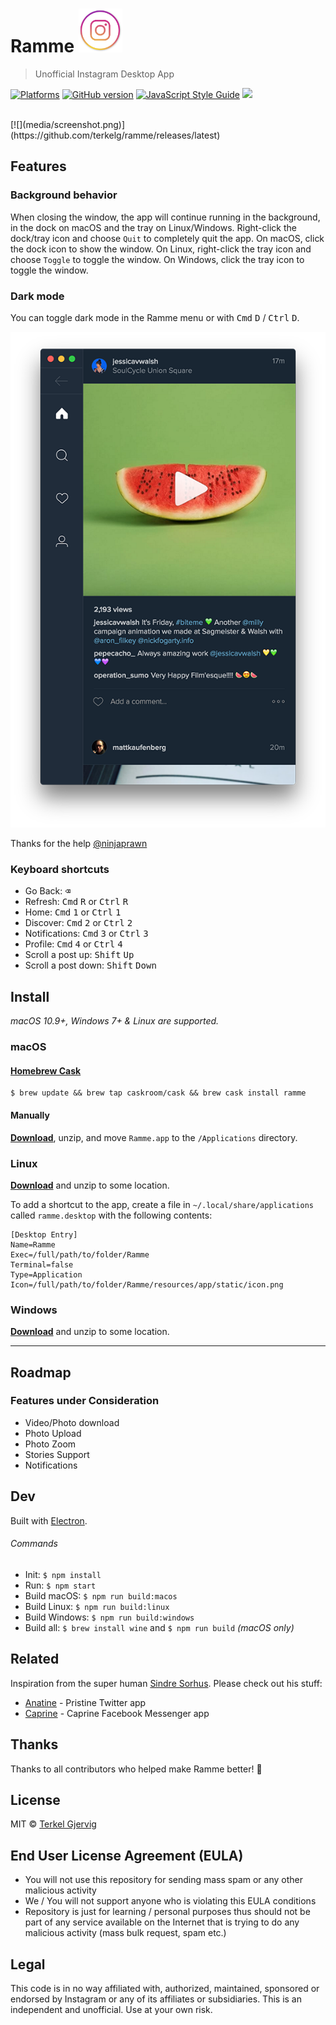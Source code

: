 # Ramme <img src="static/icon.png" width="70">

> Unofficial Instagram Desktop App

[![Platforms](https://img.shields.io/badge/platform-macOS%20%7C%20Windows%20%7C%20Linux-lightgrey.svg)](https://github.com/terkelg/ramme/releases)
[![GitHub version](https://badge.fury.io/gh/terkelg%2Framme.svg)](https://badge.fury.io/gh/terkelg%2Framme)
[![JavaScript Style Guide](https://img.shields.io/badge/code%20style-standard-brightgreen.svg)](http://standardjs.com/)
![](https://reposs.herokuapp.com/?path=terkelg/ramme)

<br>
[![](media/screenshot.png)](https://github.com/terkelg/ramme/releases/latest)


## Features

### Background behavior

When closing the window, the app will continue running in the background, in the dock on macOS and the tray on Linux/Windows. Right-click the dock/tray icon and choose `Quit` to completely quit the app. On macOS, click the dock icon to show the window. On Linux, right-click the tray icon and choose `Toggle` to toggle the window. On Windows, click the tray icon to toggle the window.

### Dark mode
You can toggle dark mode in the Ramme menu or with <kbd>Cmd</kbd> <kbd>D</kbd> / <kbd>Ctrl</kbd> <kbd>D</kbd>.

<img src="media/screenshot-dark.png" width="589" />

Thanks for the help [@ninjaprawn](https://github.com/ninjaprawn)

### Keyboard shortcuts
- Go Back: <kbd>⌫</kbd>
- Refresh: <kbd>Cmd</kbd> <kbd>R</kbd> or <kbd>Ctrl</kbd> <kbd>R</kbd>
- Home: <kbd>Cmd</kbd> <kbd>1</kbd> or <kbd>Ctrl</kbd> <kbd>1</kbd>
- Discover: <kbd>Cmd</kbd> <kbd>2</kbd> or <kbd>Ctrl</kbd> <kbd>2</kbd>
- Notifications: <kbd>Cmd</kbd> <kbd>3</kbd> or <kbd>Ctrl</kbd> <kbd>3</kbd>
- Profile: <kbd>Cmd</kbd> <kbd>4</kbd> or <kbd>Ctrl</kbd> <kbd>4</kbd>
- Scroll a post up: <kbd>Shift</kbd> <kbd>Up</kbd>
- Scroll a post down: <kbd>Shift</kbd> <kbd>Down</kbd>

## Install

*macOS 10.9+, Windows 7+ & Linux are supported.*

### macOS

#### [Homebrew Cask](http://caskroom.io)

```
$ brew update && brew tap caskroom/cask && brew cask install ramme
```

#### Manually

[**Download**](https://github.com/terkelg/ramme/releases/latest), unzip, and move `Ramme.app` to the `/Applications` directory.

### Linux

[**Download**](https://github.com/terkelg/ramme/releases/latest) and unzip to some location.

To add a shortcut to the app, create a file in `~/.local/share/applications` called `ramme.desktop` with the following contents:

```
[Desktop Entry]
Name=Ramme
Exec=/full/path/to/folder/Ramme
Terminal=false
Type=Application
Icon=/full/path/to/folder/Ramme/resources/app/static/icon.png
```

### Windows

[**Download**](https://github.com/terkelg/ramme/releases/latest) and unzip to some location.


---

## Roadmap

### Features under Consideration
- Video/Photo download
- Photo Upload
- Photo Zoom
- Stories Support
- Notifications

## Dev

Built with [Electron](http://electron.atom.io).

###### Commands

- Init: `$ npm install`
- Run: `$ npm start`
- Build macOS: `$ npm run build:macos`
- Build Linux: `$ npm run build:linux`
- Build Windows: `$ npm run build:windows`
- Build all: `$ brew install wine` and `$ npm run build` *(macOS only)*


## Related
Inspiration from the super human [Sindre Sorhus](https://github.com/sindresorhus).
Please check out his stuff:

- [Anatine](https://github.com/sindresorhus/anatine) - Pristine Twitter app
- [Caprine](https://github.com/sindresorhus/caprine) - Caprine Facebook Messenger app

## Thanks
Thanks to all contributors who helped make Ramme better! 🎉

## License
MIT © [Terkel Gjervig](https://terkel.com)

## End User License Agreement (EULA)
- You will not use this repository for sending mass spam or any other malicious activity
- We / You will not support anyone who is violating this EULA conditions
- Repository is just for learning / personal purposes thus should not be part of any service available on the Internet that is trying to do any malicious activity (mass bulk request, spam etc.)

## Legal
This code is in no way affiliated with, authorized, maintained, sponsored or endorsed by Instagram or any of its affiliates or subsidiaries. This is an independent and unofficial. Use at your own risk.
